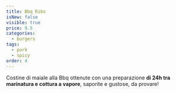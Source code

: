 ```yaml
---
title: Bbq Ribs
isNew: false
visible: true
price: 9.5
categories:
  - burgers
tags:
  - pork
  - spicy
order: 4
---
```


Costine di maiale alla Bbq ottenute con una preparazione **di 24h tra marinatura e cottura a vapore**, saporite e gustose, da provare!
